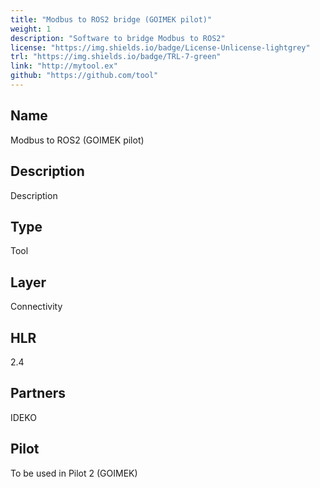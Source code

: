 ```yaml
---
title: "Modbus to ROS2 bridge (GOIMEK pilot)"
weight: 1
description: "Software to bridge Modbus to ROS2"
license: "https://img.shields.io/badge/License-Unlicense-lightgrey"
trl: "https://img.shields.io/badge/TRL-7-green"
link: "http://mytool.ex"
github: "https://github.com/tool"
---
```


## Name
Modbus to ROS2 (GOIMEK pilot)


## Description
Description

## Type
Tool

## Layer
Connectivity

## HLR
2.4

## Partners
IDEKO


## Pilot
To be used in Pilot 2 (GOIMEK)

